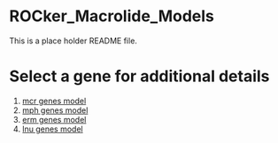 # ROCker_Macrolide_Models

This is a place holder README file.

# Select a gene for additional details

1. [mcr genes model](https://github.com/rotheconrad/ROCker_Macrolide_Models/tree/main/01_mcr)
1. [mph genes model](https://github.com/rotheconrad/ROCker_Macrolide_Models/tree/main/02_mph/)
1. [erm genes model](https://github.com/rotheconrad/ROCker_Macrolide_Models/tree/main/03_erm/)
1. [lnu genes model](https://github.com/rotheconrad/ROCker_Macrolide_Models/tree/main/04_lnu/)